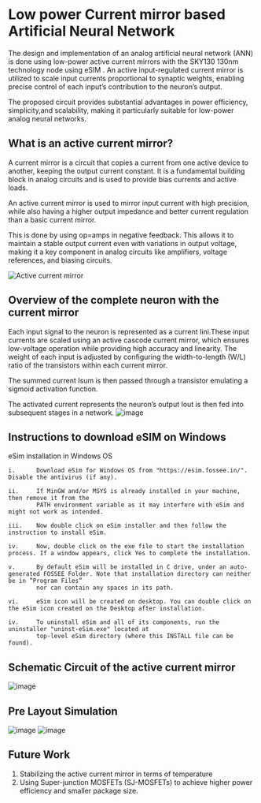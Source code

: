 # Low power Current mirror based Artificial Neural Network

The design and implementation of an analog artificial neural network (ANN) is done using low-power active current mirrors with the SKY130 130nm technology node using eSIM . An active input-regulated current mirror is utilized to scale input currents proportional to synaptic weights, enabling precise control of each input’s contribution to the neuron’s output. 

The proposed circuit provides substantial advantages in power efficiency, simplicity,and scalability, making it particularly suitable for low-power analog neural networks.

## What is an active current mirror?

A current mirror is a circuit that copies a current from one active device to another, keeping the output current constant. It is a fundamental building block in analog circuits and is used to provide bias currents and active loads.

An active current mirror is used to mirror input current with high precision, while also having a higher output impedance and better current regulation than a basic current mirror.

This is done by using op=amps in negative feedback. This allows it to maintain a stable output current even with variations in output voltage, making it a key component in analog circuits like amplifiers, voltage references, and biasing circuits.

![Active current mirror](https://github.com/user-attachments/assets/0f0eba49-3702-4027-9412-407c5150a959)

## Overview of the complete neuron with the current mirror 

Each input signal to the neuron is represented as a current Iini.These input currents are scaled using an active cascode current mirror, which ensures low-voltage operation while providing high accuracy and linearity. The weight of each input is adjusted by configuring the width-to-length (W/L) ratio of the transistors within each current mirror. 

The summed current Isum is then passed through a transistor emulating a sigmoid activation function.

The activated current represents the neuron’s output Iout is then fed into subsequent stages in a network.
![image](https://github.com/user-attachments/assets/15ce1554-e46f-4d88-9489-c5c51be0e6f2)


## Instructions to download eSIM on Windows
 eSim installation in Windows OS

    i.      Download eSim for Windows OS from "https://esim.fossee.in/". Disable the antivirus (if any).

    ii.     If MinGW and/or MSYS is already installed in your machine, then remove it from the
            PATH environment variable as it may interfere with eSim and might not work as intended.

    iii.    Now double click on eSim installer and then follow the instruction to install eSim.

    iv.     Now, double click on the exe file to start the installation process. If a window appears, click Yes to complete the installation.
    
    v.      By default eSim will be installed in C drive, under an auto-generated FOSSEE Folder. Note that installation directory can neither be in ”Program Files” 
            nor can contain any spaces in its path.
    
    vi.     eSim icon will be created on desktop. You can double click on the eSim icon created on the Desktop after installation.

    iv.     To uninstall eSim and all of its components, run the uninstaller "uninst-eSim.exe" located at 
            top-level eSim directory (where this INSTALL file can be found).

## Schematic Circuit of the active current mirror
![image](https://github.com/user-attachments/assets/099f2807-71e5-40e0-8599-132548dfb163)

## Pre Layout Simulation
![image](https://github.com/user-attachments/assets/d42ddd9c-3dec-4e33-9f56-78103b43f73e)
![image](https://github.com/user-attachments/assets/88999ccf-e574-4c57-be1b-e5cc5156d954)

## Future Work
1. Stabilizing the active current mirror in terms of temperature
2. Using Super-junction MOSFETs (SJ-MOSFETs) to achieve higher power efficiency and smaller package size.
